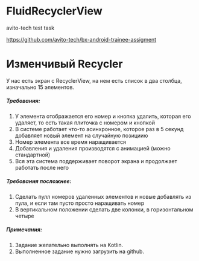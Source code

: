 # FluidRecyclerView
avito-tech test task


https://github.com/avito-tech/bx-android-trainee-assigment
# Изменчивый Recycler
У нас есть экран с RecyclerView, на нем есть список в два столбца, изначально 15 элементов.

##### Требования:
1. У элемента отображается его номер и кнопка удалить, которая его удаляет, то есть такая плиточка с номером и кнопкой
2. В системе работает что-то асинхронное, которое раз в 5 секунд добавляет новый элемент на случайную позициию
3. Номер элемента все время наращивается
4. Добавления и удаления производятся с анимацией (можно стандартной)
5. Вся эта система поддерживает поворот экрана и продолжает работать после него

##### Требования посложнее:
1. Сделать пулл номеров удаленных элементов и новые добавлять из пула, и если там пусто просто наращивать номер
2. В вертикальном положении сделать две колонки, в горизонтальном четыре


##### Примечания:
1. Задание желательно выполнять на Kotlin.
2. Выполненное задание нужно загрузить на github.

